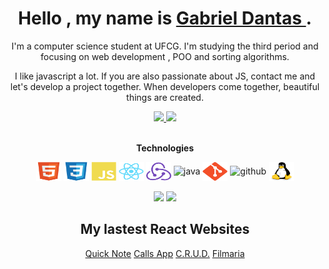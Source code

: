 <div>
  
  <h1 align="center">
    Hello , my name is 
    <a href="https://www.linkedin.com/in/gabriel-dantas-99848b212/">Gabriel Dantas </a>.
  </h1>
  
  <p align="center">
    I'm a computer science student at UFCG. I'm studying the third period and focusing on web development , POO and sorting algorithms.
  </p>
  <p align="center">
    I like javascript a lot. If you are also passionate about JS, contact me and let's develop a project together. When developers come together, beautiful things are created.
  </p>
  
</div>

<div align="center">
  <a href="https://github.com/duribeiro">
    <img height="150em" src="https://github-readme-stats.vercel.app/api?username=gabrieldantasoli&count_private=true&include_all_commits=true&show_icons=true&theme=dracula&hide_border=false&show_owner=true"/>
    <img height="150em" src="https://github-readme-stats.vercel.app/api/top-langs/?username=gabrieldantasoli&theme=dracula&hide_border=false&&layout=compact"/>
  </a>
</div>

<div align="center" valign="top"><br>
  <p align="center">
    <strong>Technologies</strong>
  </p>
  <img align="center" alt="HTML" height="30" width="40" src="https://raw.githubusercontent.com/devicons/devicon/master/icons/html5/html5-original.svg">
  <img align="center" alt="CSS" height="30" width="40" src="https://raw.githubusercontent.com/devicons/devicon/master/icons/css3/css3-original.svg">
  <img align="center" alt="Js" height="30" width="40" src="https://raw.githubusercontent.com/devicons/devicon/master/icons/javascript/javascript-plain.svg">
  <img align="center" alt="React" height="30" width="40" src="https://raw.githubusercontent.com/devicons/devicon/master/icons/react/react-original.svg">
  <img align="center" alt="Redux" height="30" width="40" src="https://raw.githubusercontent.com/devicons/devicon/master/icons/redux/redux-original.svg">
  <img align="center" alt="java" height="50" width="50" src="https://www.ifpe.edu.br/campus/palmares/noticias/divulgado-resultado-do-curso-de-extensao-em-java/javalogo.png/@@images/69c46ffa-cc8a-402e-89b3-c8ac41c96431.png">
  <img align="center" alt="git" height="30" width="40" src="https://raw.githubusercontent.com/devicons/devicon/master/icons/git/git-original.svg">
  <img align="center" alt="github" height="35" width="35" src="https://www.pngall.com/wp-content/uploads/2016/04/Github-PNG-Image.png">
  <img align="center" alt="linux" height="30" width="40" src="https://raw.githubusercontent.com/devicons/devicon/master/icons/linux/linux-original.svg">
</div><br>

<div align="center">
  <a href="https://www.linkedin.com/in/gabriel-dantas-99848b212/" target="_blank"><img src="https://img.shields.io/badge/-LinkedIn-%230077B5?style=for-the-badge&logo=linkedin&logoColor=white" target="_blank"></a> 
  <a href="mailto:gabriel36dantas@gmail.com"><img src="https://img.shields.io/badge/-Gmail-%23333?style=for-the-badge&logo=gmail&logoColor=white" target="_blank"></a>
</div>

<div align="center">
  <h2>My lastest React Websites</h2>
  <a href="https://quicknote-crud.netlify.app" target="_blank">Quick Note</a>
  <a href="https://calls-app.netlify.app" target="_blank">Calls App</a>
  <a href="https://c-r-u-d-firebase.netlify.app" target="_blank">C.R.U.D.</a>
  <a href="https://filmariausingapi.netlify.app" target="_blank">Filmaria</a>
 </div>
